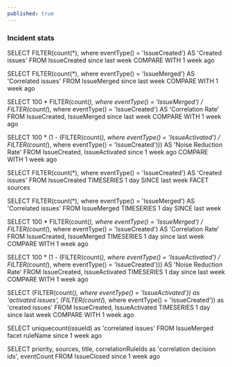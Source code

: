 ```yaml
---
published: true
---
```

### Incident stats


SELECT FILTER(count(*), where eventType() = 'IssueCreated') AS 'Created issues' FROM IssueCreated since last week COMPARE WITH 1 week ago

SELECT FILTER(count(*), where eventType() = 'IssueMerged') AS 'Correlated issues' FROM IssueMerged since last week COMPARE WITH 1 week ago


SELECT 100 * FILTER(count(*), where eventType() = 'IssueMerged') / FILTER(count(*), where eventType() = 'IssueCreated') AS 'Correlation Rate' FROM IssueCreated, IssueMerged since last week COMPARE WITH 1 week ago


SELECT 100 * (1 - (FILTER(count(*), where eventType() = 'IssueActivated') / FILTER(count(*), where eventType() = 'IssueCreated'))) AS 'Noise Reduction Rate' FROM IssueCreated, IssueActivated since 1 week ago COMPARE WITH 1 week ago


SELECT FILTER(count(*), where eventType() = 'IssueCreated') AS 'Created issues' FROM IssueCreated TIMESERIES 1 day SINCE last week FACET sources


SELECT FILTER(count(*), where eventType() = 'IssueMerged') AS 'Correlated issues' FROM IssueMerged TIMESERIES 1 day SINCE last week


SELECT 100 * FILTER(count(*), where eventType() = 'IssueMerged') / FILTER(count(*), where eventType() = 'IssueCreated') AS 'Correlation Rate' FROM IssueCreated, IssueMerged TIMESERIES 1 day since last week COMPARE WITH 1 week ago


SELECT 100 * (1 - (FILTER(count(*), where eventType() = 'IssueActivated') / FILTER(count(*), where eventType() = 'IssueCreated'))) AS 'Noise Reduction Rate' FROM IssueCreated, IssueActivated TIMESERIES 1 day since last week COMPARE WITH 1 week ago

SELECT (FILTER(count(*), where eventType() = 'IssueActivated')) as 'activated issues', (FILTER(count(*), where eventType() = 'IssueCreated')) as 'created issues' FROM IssueCreated, IssueActivated TIMESERIES 1 day since last week COMPARE WITH 1 week ago


SELECT uniquecount(issueId) as 'correlated issues' FROM IssueMerged facet ruleName since 1 week ago


SELECT priority, sources, title, correlationRuleIds as 'correlation decision ids', eventCount FROM IssueClosed since 1 week ago
